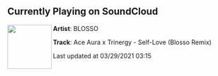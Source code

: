 ## Currently Playing on SoundCloud

[<img align="left" width="100" src="https://i1.sndcdn.com/artworks-nKkxZCqbjOmxR6nt-p3a5PQ-t500x500.jpg">](https://soundcloud.com/blossomusic/ace-aura-x-trinergy-self-loveblosso-remix?in=killthenoise/sets/stuff-for-the-fam)

**Artist**: BLOSSO 

**Track**: Ace Aura x Trinergy - Self-Love (Blosso Remix)

Last updated at 03/29/2021 03:15
